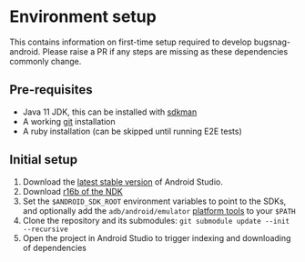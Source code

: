 # Environment setup

This contains information on first-time setup required to develop bugsnag-android. Please raise a PR if any steps are missing as these dependencies commonly change.

## Pre-requisites

- Java 11 JDK, this can be installed with [sdkman](https://sdkman.io/)
- A working [git](https://git-scm.com/) installation
- A ruby installation (can be skipped until running E2E tests)

## Initial setup

1. Download the [latest stable version](https://developer.android.com/studio) of Android Studio.
2. Download [r16b of the NDK](https://developer.android.com/ndk/downloads/older_releases)
3. Set the `$ANDROID_SDK_ROOT` environment variables to point to the SDKs, and optionally add the `adb/android/emulator` [platform tools](https://developer.android.com/studio/command-line/variables) to your `$PATH`
4. Clone the repository and its submodules: `git submodule update --init --recursive`
5. Open the project in Android Studio to trigger indexing and downloading of dependencies
